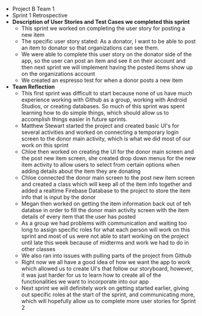 - Project B Team 1
- Sprint 1 Retrospective
- **Description of User Stories and Test Cases we completed this sprint**
  - This sprint we worked on completing the user story for posting a new item
  - The specific user story stated: As a donator, I want to be able to post an item to donator so that organizations can see them.
  - We were able to complete this user story on the donator side of the app, so the user can post an item and see it on their account and then next sprint we will implement having the posted items show up on the organizations account
  - We created an espresso test for when a donor posts a new item
- **Team Reflection**
  - This first sprint was difficult to start because none of us have much experience working with Github as a group, working with Android Studios, or creating databases. So much of this sprint was spent learning how to do simple things, which should allow us to accomplish things easier in future sprints. 
  - Matthew Stewart started the project and created basic UI's for several activities and worked on connecting a temporary login screen to the donor main activity, which is what we did most of our work on this sprint
  - Chloe then worked on creating the UI for the donor main screen and the post new item screen, she created drop down menus for the new item activity to allow users to select from certain options when adding details about the item they are donating
  - Chloe connected the donor main screen to the post new item screen and created a class which will keep all of the item info together and added a realtime Firebase Database to the project to store the item info that is input by the donor
  - Megan then worked on getting the item information back out of teh databse in order to fill the donor main activity screen with the item details of every item that the user has posted
  - As a group we had problems with communication and waiting too long to assign specific roles for what each person will work on this sprint and most of us were not able to start working on the project until late this week because of midterms and work we had to do in other classes
  - We also ran into issues with pulling parts of the project from Github
  - Right now we all have a good idea of how we want the app to work which allowed us to create UI's that follow our storyboard, however, it was just harder for us to learn how to create all of the functionalities we want to incorporate into our app
  - Next sprint we will definitely work on getting started earlier, giving out specific roles at the start of the sprint, and communicating more, which will hopefully allow us to complete more user stories for Sprint 2
